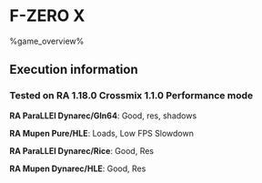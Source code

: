 # F-ZERO X 

%game_overview%

## Execution information

### Tested on RA 1.18.0 Crossmix 1.1.0 Performance mode

**RA ParaLLEl Dynarec/Gln64**: Good, res, shadows

**RA Mupen Pure/HLE**: Loads, Low FPS Slowdown

**RA ParaLLEl Dynarec/Rice**: Good, Res

**RA Mupen Dynarec/HLE**: Good, Res